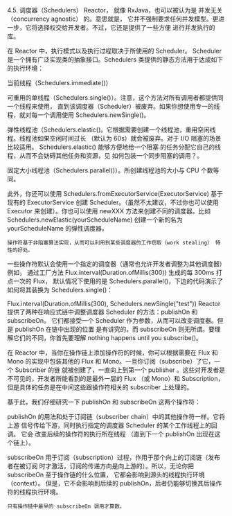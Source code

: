 4.5. 调度器（Schedulers）
Reactor， 就像 RxJava，也可以被认为是 并发无关（concurrency agnostic） 的。意思就是， 它并不强制要求任何并发模型。更进一步，它将选择权交给开发者。不过，它还是提供了一些方便 进行并发执行的库。

在 Reactor 中，执行模式以及执行过程取决于所使用的 Scheduler。 Scheduler 是一个拥有广泛实现类的抽象接口。Schedulers 类提供的静态方法用于达成如下的执行环境：

当前线程（Schedulers.immediate()）

可重用的单线程（Schedulers.single()）。注意，这个方法对所有调用者都提供同一个线程来使用， 直到该调度器（Scheduler）被废弃。如果你想使用专一的线程，就对每一个调用使用 Schedulers.newSingle()。

弹性线程池（Schedulers.elastic()。它根据需要创建一个线程池，重用空闲线程。线程池如果空闲时间过长 （默认为 60s）就会被废弃。对于 I/O 阻塞的场景比较适用。 Schedulers.elastic() 能够方便地给一个阻塞 的任务分配它自己的线程，从而不会妨碍其他任务和资源，见 如何包装一个同步阻塞的调用？。

固定大小线程池（Schedulers.parallel()）。所创建线程池的大小与 CPU 个数等同。

此外，你还可以使用 Schedulers.fromExecutorService(ExecutorService) 基于现有的 ExecutorService 创建 Scheduler。（虽然不太建议，不过你也可以使用 Executor 来创建）。你也可以使用 newXXX 方法来创建不同的调度器。比如 Schedulers.newElastic(yourScheduleName) 创建一个新的名为 yourScheduleName 的弹性调度器。

 	操作符基于非阻塞算法实现，从而可以利用到某些调度器的工作窃取（work stealing） 特性的好处。
一些操作符默认会使用一个指定的调度器（通常也允许开发者调整为其他调度器）例如， 通过工厂方法 Flux.interval(Duration.ofMillis(300)) 生成的每 300ms 打点一次的 Flux<Long>， 默认情况下使用的是 Schedulers.parallel()，下边的代码演示了如何将其装换为 Schedulers.single()：

Flux.interval(Duration.ofMillis(300), Schedulers.newSingle("test"))
Reactor 提供了两种在响应式链中调整调度器 Scheduler 的方法：publishOn 和 subscribeOn。 它们都接受一个 Scheduler 作为参数，从而可以改变调度器。但是 publishOn 在链中出现的位置 是有讲究的，而 subscribeOn 则无所谓。要理解它们的不同，你首先要理解 nothing happens until you subscribe()。

在 Reactor 中，当你在操作链上添加操作符的时候，你可以根据需要在 Flux 和 Mono 的实现中包装其他的 Flux 和 Mono。一旦你订阅（subscribe）了它，一个 Subscriber 的链 就被创建了，一直向上到第一个 publisher 。这些对开发者是不可见的，开发者所能看到的是最外一层的 Flux （或 Mono）和 Subscription，但是具体的任务是在中间这些跟操作符相关的 subscriber 上处理的。

基于此，我们仔细研究一下 publishOn 和 subscribeOn 这两个操作符：

publishOn 的用法和处于订阅链（subscriber chain）中的其他操作符一样。它将上游 信号传给下游，同时执行指定的调度器 Scheduler 的某个工作线程上的回调。 它会 改变后续的操作符的执行所在线程 （直到下一个 publishOn 出现在这个链上）。

subscribeOn 用于订阅（subscription）过程，作用于那个向上的订阅链（发布者在被订阅 时才激活，订阅的传递方向是向上游的）。所以，无论你把 subscribeOn 至于操作链的什么位置， 它都会影响到源头的线程执行环境（context）。 但是，它不会影响到后续的 publishOn，后者仍能够切换其后操作符的线程执行环境。

 	只有操作链中最早的 subscribeOn 调用才算数。